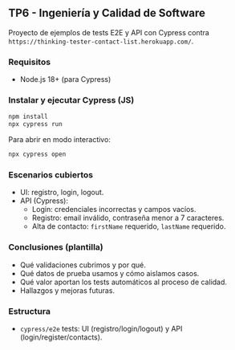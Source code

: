 ## TP6 - Ingeniería y Calidad de Software

Proyecto de ejemplos de tests E2E y API con Cypress contra `https://thinking-tester-contact-list.herokuapp.com/`.

### Requisitos

- Node.js 18+ (para Cypress)

### Instalar y ejecutar Cypress (JS)

```bash
npm install
npx cypress run
```

Para abrir en modo interactivo:

```bash
npx cypress open
```

### Escenarios cubiertos

- UI: registro, login, logout.
- API (Cypress):
  - Login: credenciales incorrectas y campos vacíos.
  - Registro: email inválido, contraseña menor a 7 caracteres.
  - Alta de contacto: `firstName` requerido, `lastName` requerido.

### Conclusiones (plantilla)

- Qué validaciones cubrimos y por qué.
- Qué datos de prueba usamos y cómo aislamos casos.
- Qué valor aportan los tests automáticos al proceso de calidad.
- Hallazgos y mejoras futuras.

### Estructura

- `cypress/e2e` tests: UI (registro/login/logout) y API (login/register/contacts).
